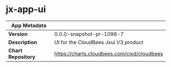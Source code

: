 # jx-app-ui

|App Metadata||
|---|---|
| **Version** | 0.0.0-snapshot-pr-1096-7 |
| **Description** | UI for the CloudBees Jxui V3 product |
| **Chart Repository** | https://charts.cloudbees.com/cjxd/cloudbees |
